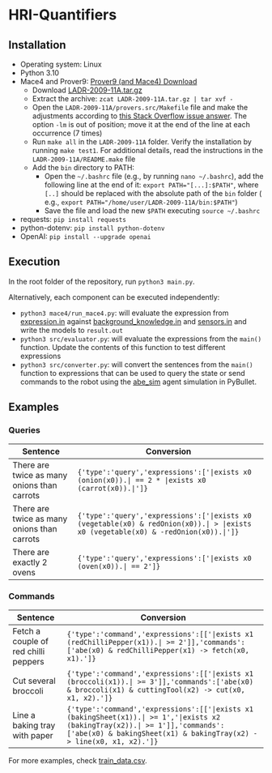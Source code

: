 # HRI-Quantifiers

## Installation

- Operating system: Linux
- Python 3.10
- Mace4 and Prover9: [Prover9 (and Mace4) Download](https://www.cs.unm.edu/~mccune/prover9/download/)
    - Download [LADR-2009-11A.tar.gz](https://www.cs.unm.edu/~mccune/prover9/download/LADR-2009-11A.tar.gz)
    - Extract the archive: `zcat LADR-2009-11A.tar.gz | tar xvf -`
    - Open the `LADR-2009-11A/provers.src/Makefile` file and make the adjustments according to [this Stack Overflow issue answer](https://stackoverflow.com/a/70395714). The option `-lm` is out of position; move it at the end of the line at each occurrence (7 times)
    - Run `make all` in the `LADR-2009-11A` folder. Verify the installation by running `make test1`. For additional details, read the instructions in the `LADR-2009-11A/README.make` file
    - Add the `bin` directory to PATH:
        - Open the `~/.bashrc` file (e.g., by running `nano ~/.bashrc`), add the following line at the end of it: `export PATH="[...]:$PATH"`, where `[..]`
          should be replaced with the absolute path of the `bin` folder (
          e.g., `export PATH="/home/user/LADR-2009-11A/bin:$PATH"`)
        - Save the file and load the new `$PATH` executing `source ~/.bashrc`
- requests: `pip install requests`
- python-dotenv: `pip install python-dotenv`
- OpenAI: `pip install --upgrade openai`

## Execution

In the root folder of the repository, run `python3 main.py`.

Alternatively, each component can be executed independently:

- `python3 mace4/run_mace4.py`: will evaluate the expression from [expression.in](mace4/expression.in)
  against [background_knowledge.in](mace4/background_knowledge.in) and [sensors.in](mace4/sensors.in) and write the
  models to `result.out`
- `python3 src/evaluator.py`: will evaluate the expressions from the `main()` function. Update the contents of this
  function to test different expressions
- `python3 src/converter.py`: will convert the sentences from the `main()` function to expressions that can be used to query the state or send commands to the robot using the [abe_sim](https://github.com/mpomarlan/abe_sim/tree/3p0) agent simulation in PyBullet. 


## Examples

### Queries

| Sentence                                    | Conversion                                                                                                                          |
|---------------------------------------------|-------------------------------------------------------------------------------------------------------------------------------------|
| There are twice as many onions than carrots | `{'type':'query','expressions':['\|exists x0 (onion(x0)).\| == 2 * \|exists x0 (carrot(x0)).\|']}`                                  |
| There are twice as many onions than carrots | `{'type':'query','expressions':['\|exists x0 (vegetable(x0) & redOnion(x0)).\| > \|exists x0 (vegetable(x0) & -redOnion(x0)).\|']}` |
| There are exactly 2 ovens                   | `{'type':'query','expressions':['\|exists x0 (oven(x0)).\| == 2']}`                                                                 |

### Commands

| Sentence                             | Conversion                                                                                                                                                                                           |
|--------------------------------------|------------------------------------------------------------------------------------------------------------------------------------------------------------------------------------------------------|
| Fetch a couple of red chilli peppers | `{'type':'command','expressions':[['\|exists x1 (redChilliPepper(x1)).\| >= 2']],'commands':['abe(x0) & redChilliPepper(x1) -> fetch(x0, x1).']}`                                                    |
| Cut several broccoli                 | `{'type':'command','expressions':[['\|exists x1 (broccoli(x1)).\| >= 3']],'commands':['abe(x0) & broccoli(x1) & cuttingTool(x2) -> cut(x0, x1, x2).']}`                                              |
| Line a baking tray with paper        | `{'type':'command','expressions':[['\|exists x1 (bakingSheet(x1)).\| >= 1','\|exists x2 (bakingTray(x2)).\| >= 1']],'commands':['abe(x0) & bakingSheet(x1) & bakingTray(x2) -> line(x0, x1, x2).']}` |

For more examples, check [train_data.csv](notebooks/data/train_data.csv).
